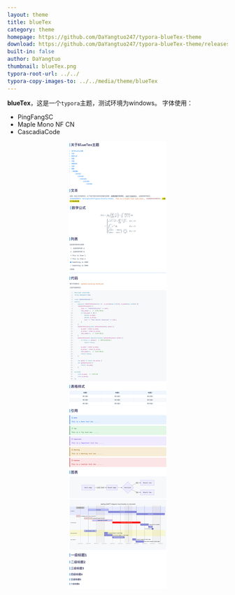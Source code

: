 ```yaml
---
layout: theme
title: blueTex
category: theme
homepage: https://github.com/DaYangtuo247/typora-blueTex-theme
download: https://github.com/DaYangtuo247/typora-blueTex-theme/releases/latest
built-in: false
author: DaYangtuo
thumbnail: blueTex.png
typora-root-url: ../../
typora-copy-images-to: ../../media/theme/blueTex
---
```


**blueTex**，这是一个`typora`主题，测试环境为windows。
字体使用： 

* PingFangSC
* Maple Mono NF CN
* CascadiaCode

<div align=center>
<img src="/media//theme//blueTex/blueTex.png"/>
</div>
